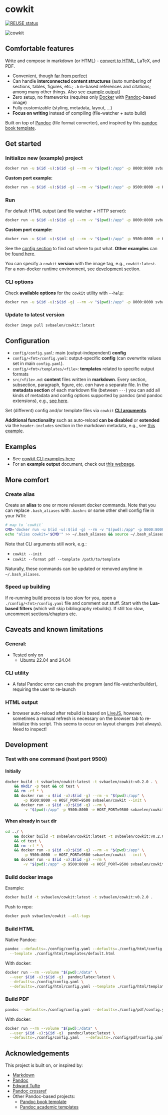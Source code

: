 <!--
SPDX-FileCopyrightText: 2024 Senne Van Baelen

SPDX-License-Identifier: Apache-2.0
-->

# cowkit

[![REUSE
status](https://api.reuse.software/badge/github.com/svbaelen/cowkit)](https://api.reuse.software/info/github.com/svbaelen/cowkit)

![cowkit](./assets/img/cowkit_logo.svg)

## Comfortable features

Write and compose in markdown (or HTML) - [convert to HTML](https://svbaelen.github.io/cowkit/), LaTeX, and PDF.

- Convenient, though [far from perfect](#caveats-and-known-limitations)
- Can handle **interconnected content structures** (auto numbering of sections, tables, figures, etc.; `.bib`-based references and citations;
  among many other things. Also see [example output](https://svbaelen.github.io/cowkit/))
- Zero setup, no frameworks (requires only [Docker](https://docs.docker.com/engine/install/) with [Pandoc](https://pandoc.org/)-based image)
- Fully customizable (styling, metadata, layout, ...)
- <b>Focus on writing</b> instead of compiling (file-watcher + auto build)

Built on top of [Pandoc](https://pandoc.org/) (file format converter), and inspired by this [pandoc book template](https://github.com/wikiti/pandoc-book-template).

## Get started

### Initialize new (example) project

```sh
docker run -u $(id -u):$(id -g) --rm -v "$(pwd):/app" -p 8000:8000 svbaelen/cowkit --init
```

**Custom port example:**
```sh
docker run -u $(id -u):$(id -g) --rm -v "$(pwd):/app" -p 9500:8000 -e HOST_PORT=9500 svbaelen/cowkit --init
```

### Run

For default HTML output (and file watcher + HTTP server):

```sh
docker run -u $(id -u):$(id -g) --rm -v "$(pwd):/app" -p 8000:8000 svbaelen/cowkit
```

**Custom port example:**
```sh
docker run -u $(id -u):$(id -g) --rm -v "$(pwd):/app" -p 9500:8000 -e HOST_PORT=9500 svbaelen/cowkit
```

See the [config section](#configuration) to find out where to put what.
<b>Other examples</b> can be [found here](./examples/examples_cli.md).

You can specify a `cowkit` <b>version</b> with the image tag, e.g.,
`cowkit:latest`.  For a non-docker runtime environment, see
[development](#development) section.

### CLI options

Check <b>available options</b> for the `cowkit` utility with `--help`:

```sh
docker run -u $(id -u):$(id -g) --rm -v "$(pwd):/app" -p 8000:8000 svbaelen/cowkit --help
```

### Update to latest version

```sh
docker image pull svbaelen/cowkit:latest
```

## Configuration

- `config/config.yaml`: main (output-independent) <b>config</b>
- `config/<fmt>/config.yaml`: output-specific <b>config</b> (can overwrite values set in main `config.yaml`).
- `config/<fmt>/templates/<file>`: <b>templates</b> related to specific output formats
- `src/<file>.md`: <b>content</b> files written in **markdown**. Every section, subsection, paragraph, figure, etc. *can*
  have a separate file. In the <b>metadata section</b> of each markdown file (between `---`) you can add all kinds of metadata and config options supported
  by pandoc (and pandoc extensions), e.g., [see here](https://github.com/svbaelen/cowkit/blob/main/src/_base.md?plain=1#L3).

Set (different) config and/or template files via `cowkit` <b>[CLI arguments](#cli-options)</b>.

<b>Additional functionality</b> such as auto-reload <b>can be disabled</b> or <b>extended</b> via the `header-includes` section in the markdown metadata, e.g., see [this example](https://github.com/svbaelen/cowkit/blob/main/src/_base.md?plain=1#L60).

## Examples

- See [cowkit CLI examples here](./examples/examples_cli.md)
- For an <b>example output</b> document, check out [this webpage](https://svbaelen.github.io/cowkit/).

## More comfort

### Create alias

Create an <b>alias</b> to one or more relevant docker commands. Note that you can replace `.bash_aliases` with `.bashrc` or some other shell config file in your `PATH`:

```sh
# map to `cowkit`
CMD='docker run -u $(id -u):$(id -g) --rm -v "$(pwd):/app" -p 8000:8000 svbaelen/cowkit'
echo "alias cowkit='$CMD'" >> ~/.bash_aliases && source ~/.bash_aliases
```

Note that CLI arguments still work, e.g.:
 - `cowkit --init`
 - `cowkit --format pdf --template /path/to/template`

Naturally, these commands can be updated or removed anytime in `~/.bash_aliases`.

### Speed up building

If re-running build process is too slow for you, open a `./config/<fmt>/config.yaml` file and comment out stuff. Start with the <b>Lua-based
filters</b> (which will skip bibliography rebuilds). If still too slow, uncomment sections/chapters etc.

## Caveats and known limitations

### General:

- Tested only on
  - Ubuntu 22.04 and 24.04

### CLI utility

- A fatal Pandoc error can crash the program (and file-watcher/builder), requiring the user to re-launch

### HTML output

- browser auto-reload after rebuild is based on [LiveJS](https://livejs.com/),
  however, sometimes a manual refresh is necessary on the browser tab to
  re-initialize this script. This seems to occur on layout changes (not always).
  Need to inspect!

## Development

### Test with one command (host port 9500)

#### Initially

```sh
docker build -t svbaelen/cowkit:latest -t svbaelen/cowkit:v0.2.0 . \
    && mkdir -p test && cd test \
    && rm -rf * \
    && docker run -u $(id -u):$(id -g) --rm -v "$(pwd):/app" \
        -p 9500:8000 -e HOST_PORT=9500 svbaelen/cowkit --init \
    && docker run -u $(id -u):$(id -g) --rm \
        -v "$(pwd):/app" -p 9500:8000 -e HOST_PORT=9500 svbaelen/cowkit
```

#### When already in `test` dir

```sh
cd ../ \
    && docker build -t svbaelen/cowkit:latest -t svbaelen/cowkit:v0.2.0 . \
    && cd test \
    && rm -rf * \
    && docker run -u $(id -u):$(id -g) --rm -v "$(pwd):/app" \
        -p 9500:8000 -e HOST_PORT=9500 svbaelen/cowkit --init \
    && docker run -u $(id -u):$(id -g) --rm \
        -v "$(pwd):/app" -p 9500:8000 -e HOST_PORT=9500 svbaelen/cowkit
```


### Build docker image

Example:

```sh
docker build -t svbaelen/cowkit:latest -t svbaelen/cowkit:v0.2.0 .
```

Push to repo:

```sh
docker push svbaelen/cowkit --all-tags
```

### Build HTML

Native Pandoc:

```sh
pandoc --defaults=./config/config.yaml --defaults=./config/html/config.yaml \
  --template ./config/html/templates/default.html
```

With docker:

```sh
docker run --rm --volume "$(pwd):/data" \
  --user $(id -u):$(id -g)  pandoc/latex:latest \
  --defaults=./config/config.yaml \
  --defaults=./config/html/config.yaml --template ./config/html/templates/default.html
```

### Build PDF

```sh
pandoc --defaults=./config/config.yaml --defaults=./config/pdf/config.yaml
```

With docker:

```sh
docker run --rm --volume "$(pwd):/data" \
  --user $(id -u):$(id -g)  pandoc/latex:latest \
  --defaults=./config/config.yaml   --defaults=./config/pdf/config.yaml
```
## Acknowledgements

This project is built on, or inspired by:

- [Markdown](https://en.wikipedia.org/wiki/Markdown)
- [Pandoc](https://github.com/jgm/pandoc)
- [Edward Tufte](https://github.com/edwardtufte/tufte-css)
- [Pandoc crossref](https://github.com/lierdakil/pandoc-crossref)
- Other Pandoc-based projects:
    - [Pandoc book template](https://github.com/wikiti/pandoc-book-template)
    - [Pandoc academic templates](https://github.com/maehr/academic-pandoc-template)
